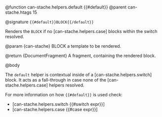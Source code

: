 @function can-stache.helpers.default {{#default}}
@parent can-stache.htags 15

@signature `{{#default}}BLOCK{{/default}}`

Renders the `BLOCK` if no [can-stache.helpers.case] blocks within the switch resolved.

@param {can-stache} BLOCK a template to be rendered.

@return {DocumentFragment} A fragment, containing the rendered block.

@body

The `default` helper is contextual inside of a [can-stache.helpers.switch] block. It acts as a fall-through in case none of the [can-stache.helpers.case] helpers resolved.

For more information on how `{{#default}}` is used check:

- [can-stache.helpers.switch {{#switch expr}}]
- [can-stache.helpers.case {{#case expr}}]
